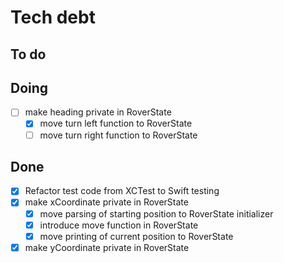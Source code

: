 # Tech debt

## To do

## Doing

- [ ] make heading private in RoverState
  - [X] move turn left function to RoverState
  - [ ] move turn right function to RoverState

## Done

- [X] Refactor test code from XCTest to Swift testing
- [X] make xCoordinate private in RoverState
  - [X] move parsing of starting position to RoverState initializer
  - [X] introduce move function in RoverState
  - [X] move printing of current position to RoverState
- [X] make yCoordinate private in RoverState

